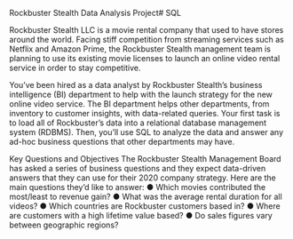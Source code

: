 Rockbuster Stealth Data Analysis Project# SQL

Rockbuster Stealth LLC is a movie rental company that used to have stores around the world. Facing stiff competition from streaming services such as Netflix and Amazon Prime,
the Rockbuster Stealth management team is planning to use its existing movie licenses to launch an online video rental service in order to stay competitive.

You’ve been hired as a data analyst by Rockbuster Stealth’s business intelligence (BI) department to help with the launch strategy for the new online video service. The BI
department helps other departments, from inventory to customer insights, with data-related queries. Your first task is to load all of Rockbuster’s data into a relational database
management system (RDBMS). Then, you’ll use SQL to analyze the data and answer any ad-hoc business questions that other departments may have.

Key Questions and Objectives
The Rockbuster Stealth Management Board has asked a series of business questions and they expect data-driven answers that they can use for their 2020 company strategy. Here are
the main questions they’d like to answer:
● Which movies contributed the most/least to revenue gain?
● What was the average rental duration for all videos?
● Which countries are Rockbuster customers based in?
● Where are customers with a high lifetime value based?
● Do sales figures vary between geographic regions?
